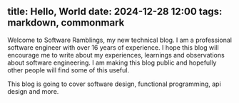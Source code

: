 title: Hello, World
date: 2024-12-28 12:00
tags: markdown, commonmark
---

Welcome to Software Ramblings, my new technical blog. I am a
professional software engineer with over 16 years of experience. I
hope this blog will encourage me to write about my experiences,
learnings and observations about software engineering. I am making
this blog public and hopefully other people will find some of this
useful.

This blog is going to cover software design, functional programming,
api design and more.
